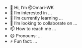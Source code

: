 - 👋 Hi, I’m @Omari-WK
- 👀 I’m interested in ...
- 🌱 I’m currently learning ...
- 💞️ I’m looking to collaborate on ...
- 📫 How to reach me ...
- 😄 Pronouns: ...
- ⚡ Fun fact: ...

<!---
Omari-WK/Omari-WK is a ✨ special ✨ repository because its `README.md` (this file) appears on your GitHub profile.
You can click the Preview link to take a look at your changes.
--->
